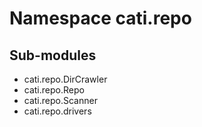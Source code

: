 Namespace cati.repo
===================

Sub-modules
-----------
* cati.repo.DirCrawler
* cati.repo.Repo
* cati.repo.Scanner
* cati.repo.drivers